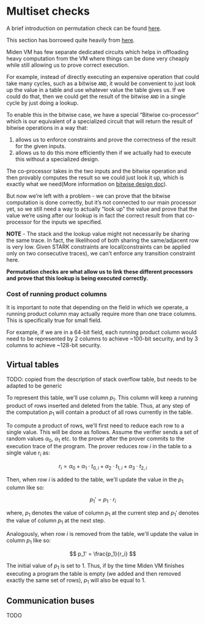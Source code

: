 # Multiset checks
A brief introduction on permutation check can be found [here](https://hackmd.io/@arielg/ByFgSDA7D).

This section has borrowed quite heavily from [here](https://github.com/maticnetwork/miden/discussions/238#discussioncomment-2915207). 

Miden VM has few separate dedicated circuits which helps in offloading heavy computation from the VM where things can be done very cheaply while still allowing us to prove correct execution. 

For example, instead of directly executing an expensive operation that could take many cycles, such as a bitwise `AND`, it would be convenient to just look up the value in a table and use whatever value the table gives us. If we could do that, then we could get the result of the bitwise `AND` in a single cycle by just doing a lookup.

To enable this in the bitwise case, we have a special “Bitwise co-processor” which is our equivalent of a specialized circuit that will return the result of bitwise operations in a way that:

1. allows us to enforce constraints and prove the correctness of the result for the given inputs.
2. allows us to do this more efficiently then if we actually had to execute this without a specialized design.

The co-processor takes in the two inputs and the bitwise operation and then provably computes the result so we could just look it up, which is exactly what we need(More information on [bitwise design doc](./chiplets/bitwise.md)).

But now we’re left with a problem - we can prove that the bitwise computation is done correctly, but it’s not connected to our main processor yet, so we still need a way to actually “look up” the value and prove that the value we’re using after our lookup is in fact the correct result from that co-processor for the inputs we specified.

**NOTE** - The stack and the lookup value might not necessarily be sharing the same trace. In fact, the likelihood of both sharing the same/adjacent row is very low. Given STARK constraints are local(constraints can be applied only on two consecutive traces), we can't enforce any transition constraint here.

**Permutation checks are what allow us to link these different processors and prove that this lookup is being executed correctly.**

### Cost of running product columns
It is important to note that depending on the field in which we operate, a running product column may actually require more than one trace columns. This is specifically true for small field.

For example, if we are in a 64-bit field, each running product column would need to be represented by $2$ columns to achieve ~100-bit security, and by $3$ columns to achieve ~128-bit security.

## Virtual tables
TODO: copied from the description of stack overflow table, but needs to be adapted to be generic

To represent this table, we'll use column $p_1$. This column will keep a running product of rows inserted and deleted from the table. Thus, at any step of the computation $p_1$ will contain a product of all rows currently in the table.

To compute a product of rows, we'll first need to reduce each row to a single value. This will be done as follows. Assume the verifier sends a set of random values $\alpha_0$, $\alpha_1$ etc. to the prover after the prover commits to the execution trace of the program. The prover reduces row $i$ in the table to a single value $r_i$ as:

$$
r_i = \alpha_0 + \alpha_1 \cdot t_{0, i} + \alpha_2 \cdot t_{1, i} + \alpha_3 \cdot t_{2, i}
$$

Then, when row $i$ is added to the table, we'll update the value in the $p_1$ column like so:

$$
p_1' = p_1 \cdot r_i
$$

where, $p_1$ denotes the value of column $p_1$ at the current step and $p_1'$ denotes the value of column $p_1$ at the next step.

Analogously, when row $i$ is removed from the table, we'll update the value in column $p_1$ like so:

$$
p_1' = \frac{p_1}{r_i}
$$

The initial value of $p_1$ is set to $1$. Thus, if by the time Miden VM finishes executing a program the table is empty (we added and then removed exactly the same set of rows), $p_1$ will also be equal to $1$.

## Communication buses
TODO